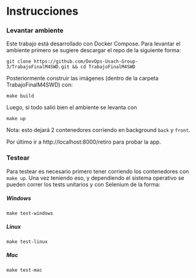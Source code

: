 # Instrucciones

### Levantar ambiente

Este trabajo está desarrollado con Docker Compose. Para levantar el ambiente primero se sugiere descargar el repo de la siguiente forma:

```
git clone https://github.com/DevOps-Usach-Group-3/TrabajoFinalM4SWD.git && cd TrabajoFinalM4SWD 
```

Posteriormente construir las imágenes (dentro de la carpeta TrabajoFinalM4SWD) con:

```
make build
```

Luego, si todo salió bien el ambiente se levanta con

```
make up
```

Nota: esto dejará 2 contenedores corriendo en background `back` y `front`.

Por último ir a http://localhost:8000/retiro para probar la app.


### Testear

Para testear es necesario primero tener corriendo los contenedores con `make up`. Una vez teniendo eso, y dependiendo el sistema operativo se pueden correr los tests unitarios y con Selenium de la forma:

##### Windows

```
make test-windows
```

##### Linux

```
make test-linux
```

##### Mac

```
make test-mac
```